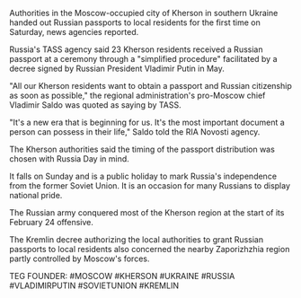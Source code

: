 Authorities in the Moscow-occupied city of Kherson in southern Ukraine handed out Russian passports to local residents for the first time on Saturday, news agencies reported.

Russia's TASS agency said 23 Kherson residents received a Russian passport at a ceremony through a "simplified procedure" facilitated by a decree signed by Russian President Vladimir Putin in May.

"All our Kherson residents want to obtain a passport and Russian citizenship as soon as possible," the regional administration's pro-Moscow chief Vladimir Saldo was quoted as saying by TASS. 

"It's a new era that is beginning for us. It's the most important document a person can possess in their life," Saldo told the RIA Novosti agency.

The Kherson authorities said the timing of the passport distribution was chosen with Russia Day in mind. 

It falls on Sunday and is a public holiday to mark Russia's independence from the former Soviet Union. It is an occasion for many Russians to display national pride.

The Russian army conquered most of the Kherson region at the start of its February 24 offensive.

The Kremlin decree authorizing the local authorities to grant Russian passports to local residents also concerned the nearby Zaporizhzhia region partly controlled by Moscow's forces.















TEG FOUNDER:
#MOSCOW
#KHERSON
#UKRAINE
#RUSSIA
#VLADIMIRPUTIN
#SOVIETUNION
#KREMLIN